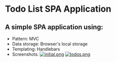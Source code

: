# Todo List SPA Application
## A simple SPA application using:
- Pattern: MVC
- Data storage: Browser's local storage
- Templating: Handlebars
- Screenshots:
[![initial.png](https://i.postimg.cc/LXL8R5C6/initial.png)](https://postimg.cc/ZBYSxbz1)
[![todos.png](https://i.postimg.cc/d3JwYBZ4/todos.png)](https://postimg.cc/DJptQ1gX)
